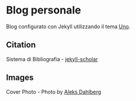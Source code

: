 # Blog personale

Blog configurato con Jekyll utilizzando il tema [Uno](https://github.com/daleanthony/Uno).

## Citation

Sistema di Bibliografia - [jekyll-scholar](https://github.com/inukshuk/jekyll-scholar)

## Images

Cover Photo - Photo by [Aleks Dahlberg](https://unsplash.com/photos/snow-capped-mountans-pVATCBKLH8w?utm_content=creditCopyText&utm_medium=referral&utm_source=unsplash)
      

